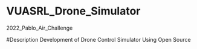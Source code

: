 # VUASRL_Drone_Simulator
2022_Pablo_Air_Challenge

#Description
Development of Drone Control Simulator Using Open Source
